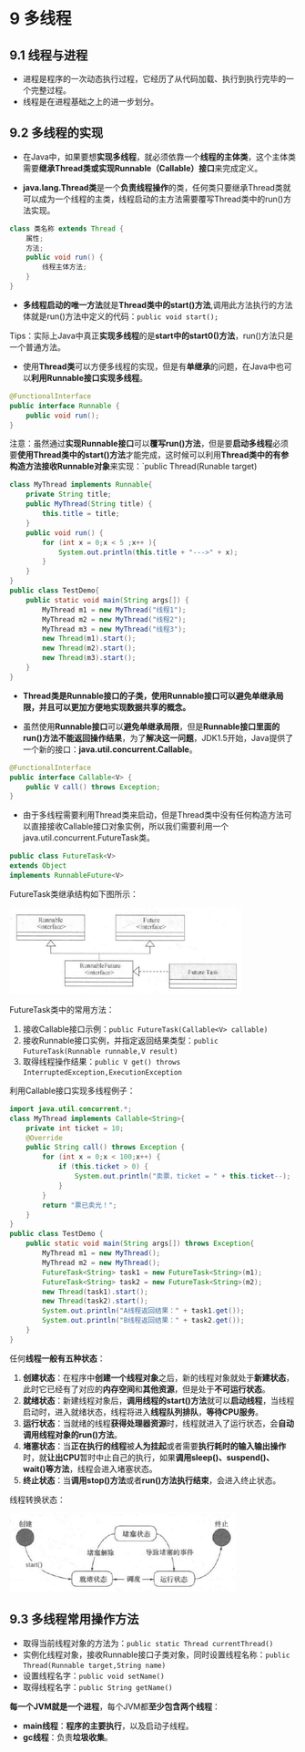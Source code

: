 # 9 多线程

## 9.1 线程与进程
* 进程是程序的一次动态执行过程，它经历了从代码加载、执行到执行完毕的一个完整过程。
* 线程是在进程基础之上的进一步划分。

## 9.2 多线程的实现
* 在Java中，如果要想**实现多线程**，就必须依靠一个**线程的主体类**，这个主体类需要**继承Thread类或实现Runnable（Callable）接口**来完成定义。

* **java.lang.Thread类**是一个**负责线程操作**的类，任何类只要继承Thread类就可以成为一个线程的主类，线程启动的主方法需要覆写Thread类中的run()方法实现。
```java
class 类名称 extends Thread {
    属性;
    方法;
    public void run() {
        线程主体方法;
    }
}
```

* **多线程启动的唯一方法**就是**Thread类中的start()方法**,调用此方法执行的方法体就是run()方法中定义的代码：`public void start();`

Tips：实际上Java中真正**实现多线程**的是**start中的start0()方法**，run()方法只是一个普通方法。

* 使用**Thread类**可以方便多线程的实现，但是有**单继承**的问题，在Java中也可以**利用Runnable接口实现多线程**。
```java
@FunctionalInterface
public interface Runnable {
    public void run();
}
```

注意：虽然通过**实现Runnable接口**可以**覆写run()方法**，但是要**启动多线程**必须要**使用Thread类中的start()方法**才能完成，这时候可以利用**Thread类中的有参构造方法接收Runnable对象**来实现：`public Thread(Runable target)

```java
class MyThread implements Runnable{
	private String title;
	public MyThread(String title) {
		this.title = title;
	}
	public void run() {
		for (int x = 0;x < 5 ;x++ ){
			System.out.println(this.title + "--->" + x);
		}
	}
}
public class TestDemo{
	public static void main(String args[]) {
		MyThread m1 = new MyThread("线程1");
		MyThread m2 = new MyThread("线程2");
		MyThread m3 = new MyThread("线程3");
		new Thread(m1).start();
		new Thread(m2).start();
		new Thread(m3).start();
	}
}
```

* **Thread类是Runnable接口的子类，使用Runnable接口可以避免单继承局限，并且可以更加方便地实现数据共享的概念。**

* 虽然使用**Runnable接口**可以**避免单继承局限**，但是**Runnable接口里面的run()方法不能返回操作结果**，为了**解决这一问题**，JDK1.5开始，Java提供了一个新的接口：**java.util.concurrent.Callable**。
```java
@FunctionalInterface
public interface Callable<V> {
    public V call() throws Exception;
}
```

* 由于多线程需要利用Thread类来启动，但是Thread类中没有任何构造方法可以直接接收Callable接口对象实例，所以我们需要利用一个java.util.concurrent.FutureTask<V>类。
```java
public class FutureTask<V> 
extends Object
implements RunnableFuture<V>
```

FutureTask类继承结构如下图所示：

![9.2FutureTask类继承结构](image/9.2FutureTask%E7%B1%BB%E7%BB%A7%E6%89%BF%E7%BB%93%E6%9E%84.png)

FutureTask类中的常用方法：
1. 接收Callable接口示例：`public FutureTask(Callable<V> callable)`
2. 接收Runnable接口实例，并指定返回结果类型：`public FutureTask(Runnable runnable,V result)`
3. 取得线程操作结果：`public V get() throws InterruptedException,ExecutionException`

利用Callable接口实现多线程例子：
```java
import java.util.concurrent.*;
class MyThread implements Callable<String>{
    private int ticket = 10;
    @Override
    public String call() throws Exception {
        for (int x = 0;x < 100;x++) {
            if (this.ticket > 0) {
                System.out.println("卖票，ticket = " + this.ticket--);
            }            
        }
        return "票已卖光！";
    }
}
public class TestDemo {
    public static void main(String args[]) throws Exception{
        MyThread m1 = new MyThread();
        MyThread m2 = new MyThread();
        FutureTask<String> task1 = new FutureTask<String>(m1);
        FutureTask<String> task2 = new FutureTask<String>(m2);
        new Thread(task1).start();
        new Thread(task2).start();
        System.out.println("A线程返回结果：" + task1.get());
        System.out.println("B线程返回结果：" + task2.get());
    }
}
```

任何**线程一般有五种状态**：
1. **创建状态**：在程序中**创建一个线程对象**之后，新的线程对象就处于**新建状态**，此时它已经有了对应的**内存空间**和**其他资源**，但是处于**不可运行状态**。
2. **就绪状态**：新建线程对象后，**调用线程的start()方法**就可以**启动线程**，当线程启动时，进入就绪状态，线程将进入**线程队列排队**，**等待CPU服务**。
3. **运行状态**：当就绪的线程**获得处理器资源**时，线程就进入了运行状态，会**自动调用线程对象的run()方法**。
4. **堵塞状态**：当**正在执行的线程**被**人为挂起**或者需要**执行耗时的输入输出操作**时，就**让出CPU**暂时中止自己的执行，如果**调用sleep()、suspend()、wait()等方法**，线程会进入堵塞状态。
5. **终止状态**：当**调用stop()方法**或者**run()方法执行结束**，会进入终止状态。

线程转换状态：

![线程转换状态](image/9.2%E7%BA%BF%E7%A8%8B%E8%BD%AC%E6%8D%A2%E7%8A%B6%E6%80%81.png)

## 9.3 多线程常用操作方法
* 取得当前线程对象的方法为：`public static Thread currentThread()`
* 实例化线程对象，接收Runnable接口子类对象，同时设置线程名称：`public Thread(Runnable target,String name)`
* 设置线程名字：`public void setName()`
* 取得线程名字：`public String getName()`

**每一个JVM就是一个进程**，每个JVM都**至少包含两个线程**：
* **main线程**：**程序的主要执行**，以及启动子线程。
* **gc线程**：负责**垃圾收集**。


